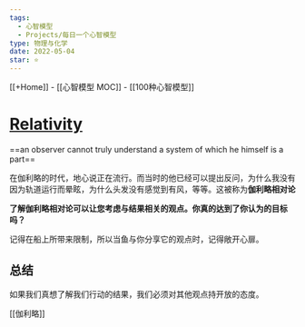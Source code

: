 ```yaml
---
tags:
  - 心智模型
  - Projects/每日一个心智模型
type: 物理与化学
date: 2022-05-04
star: ⭐
---
```

[[+Home]] - [[心智模型 MOC]] - [[100种心智模型]]


# **[Relativity](https://www.farnamstreetblog.com/2017/05/galilean-relativity-invasion-scotland/)**

==an observer cannot truly understand a system of which he himself is a part==


在伽利略的时代，地心说正在流行。而当时的他已经可以提出反问，为什么我没有因为轨道运行而晕眩，为什么头发没有感觉到有风，等等。这被称为**伽利略相对论**

**了解伽利略相对论可以让您考虑与结果相关的观点。你真的达到了你认为的目标吗？**


记得在船上所带来限制，所以当鱼与你分享它的观点时，记得敞开心扉。


## 总结
如果我们真想了解我们行动的结果，我们必须对其他观点持开放的态度。




[[伽利略]]